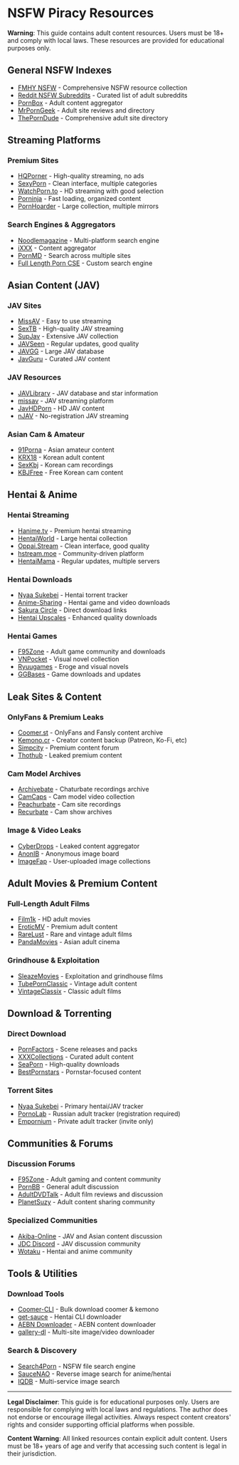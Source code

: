 # NSFW Piracy Resources

**Warning**: This guide contains adult content resources. Users must be 18+ and comply with local laws. These resources are provided for educational purposes only.

## General NSFW Indexes

- [FMHY NSFW](https://notabug.org/FMHY/FMFY/wiki/FMFY) - Comprehensive NSFW resource collection
- [Reddit NSFW Subreddits](https://www.reddit.com/r/NSFW411/wiki/index) - Curated list of adult subreddits
- [PornBox](https://pornbox.com/) - Adult content aggregator
- [MrPornGeek](https://www.mrporngeek.com/) - Adult site reviews and directory
- [ThePornDude](https://theporndude.com/) - Comprehensive adult site directory

## Streaming Platforms

### Premium Sites
- [HQPorner](https://hqporner.com/) - High-quality streaming, no ads
- [SexyPorn](https://sexyporn.com/) - Clean interface, multiple categories
- [WatchPorn.to](https://watchporn.to/) - HD streaming with good selection
- [Porninja](https://porninja.com/) - Fast loading, organized content
- [PornHoarder](https://pornhoarder.com/) - Large collection, multiple mirrors

### Search Engines & Aggregators
- [Noodlemagazine](https://noodlemagazine.com/) - Multi-platform search engine
- [iXXX](https://ixxx.com/) - Content aggregator
- [PornMD](https://pornmd.com/) - Search across multiple sites
- [Full Length Porn CSE](https://cse.google.com/cse?cx=000855927744969374910:l8yvjj8tbvg) - Custom search engine

## Asian Content (JAV)

### JAV Sites
- [MissAV](https://missav123.com) - Easy to use streaming
- [SexTB](https://sextb.net/) - High-quality JAV streaming
- [SupJav](https://supjav.com/) - Extensive JAV collection
- [JAVSeen](https://javseen.tv/) - Regular updates, good quality
- [JAVGG](https://javgg.net/) - Large JAV database
- [JavGuru](https://javguru.top/) - Curated JAV content

### JAV Resources
- [JAVLibrary](https://javlibrary.com/) - JAV database and star information
- [missav](https://missav.com/) - JAV streaming platform
- [JavHDPorn](https://javhdporn.net/) - HD JAV content
- [nJAV](https://njav.tv/) - No-registration JAV streaming

### Asian Cam & Amateur
- [91Porna](https://91porna.com/) - Asian amateur content
- [KRX18](https://krx18.com/) - Korean adult content
- [SexKbj](https://sexkbj.com/) - Korean cam recordings
- [KBJFree](https://kbjfree.com/) - Free Korean cam content

## Hentai & Anime

### Hentai Streaming
- [Hanime.tv](https://hanime.tv/) - Premium hentai streaming
- [HentaiWorld](https://hentaiworld.tv/) - Large hentai collection
- [Oppai.Stream](https://oppai.stream/) - Clean interface, good quality
- [hstream.moe](https://hstream.moe/) - Community-driven platform
- [HentaiMama](https://hentaimama.io/) - Regular updates, multiple servers

### Hentai Downloads
- [Nyaa Sukebei](https://sukebei.nyaa.si/) - Hentai torrent tracker
- [Anime-Sharing](https://anime-sharing.com/) - Hentai game and video downloads
- [Sakura Circle](https://sakuracircle.com/) - Direct download links
- [Hentai Upscales](https://hentaiupscales.com/) - Enhanced quality downloads

### Hentai Games
- [F95Zone](https://f95zone.to/) - Adult game community and downloads
- [VNPocket](https://vnpocket.org/) - Visual novel collection
- [Ryuugames](https://ryuugames.com/) - Eroge and visual novels
- [GGBases](https://ggbases.com/) - Game downloads and updates

## Leak Sites & Content

### OnlyFans & Premium Leaks
- [Coomer.st](https://coomer.st/) - OnlyFans and Fansly content archive
- [Kemono.cr](https://kemono.cr/) - Creator content backup (Patreon, Ko-Fi, etc)
- [Simpcity](https://simpcity.su/) - Premium content forum
- [Thothub](https://thothub.tv/) - Leaked premium content

### Cam Model Archives
- [Archivebate](https://archivebate.com/) - Chaturbate recordings archive
- [CamCaps](https://camcaps.to/) - Cam model video collection
- [Peachurbate](https://peachurbate.com/) - Cam site recordings
- [Recurbate](https://recurbate.com/) - Cam show archives

### Image & Video Leaks
- [CyberDrops](https://cyberdrops.me/) - Leaked content aggregator
- [AnonIB](https://anonib.al/) - Anonymous image board
- [ImageFap](https://imagefap.com/) - User-uploaded image collections

## Adult Movies & Premium Content

### Full-Length Adult Films
- [Film1k](https://film1k.com/) - HD adult movies
- [EroticMV](https://eroticmv.com/) - Premium adult content
- [RareLust](https://rarelust.com/) - Rare and vintage adult films
- [PandaMovies](https://pandamovies.org/) - Asian adult cinema

### Grindhouse & Exploitation
- [SleazeMovies](https://sleazegrindhouse.com/) - Exploitation and grindhouse films
- [TubePornClassic](https://tubepornclassic.com/) - Vintage adult content
- [VintageClassix](https://vintageclassix.com/) - Classic adult films

## Download & Torrenting

### Direct Download
- [PornFactors](https://pornfactors.com/) - Scene releases and packs
- [XXXCollections](https://xxxcollections.net/) - Curated adult content
- [SeaPorn](https://seaporn.org/) - High-quality downloads
- [BestPornstars](https://bestpornstars.org/) - Pornstar-focused content

### Torrent Sites
- [Nyaa Sukebei](https://sukebei.nyaa.si/) - Primary hentai/JAV tracker
- [PornoLab](https://pornolab.net/) - Russian adult tracker (registration required)
- [Empornium](https://empornium.is/) - Private adult tracker (invite only)

## Communities & Forums

### Discussion Forums
- [F95Zone](https://f95zone.to/) - Adult gaming and content community
- [PornBB](https://pornbb.org/) - General adult discussion
- [AdultDVDTalk](https://adultdvdtalk.com/) - Adult film reviews and discussion
- [PlanetSuzy](https://planetsuzy.org/) - Adult content sharing community

### Specialized Communities
- [Akiba-Online](https://akiba-online.com/) - JAV and Asian content discussion
- [JDC Discord](https://discord.gg/jdc) - JAV discussion community
- [Wotaku](https://wotaku.moe/) - Hentai and anime community

## Tools & Utilities

### Download Tools
- [Coomer-CLI](https://github.com/Emy69/Coomer-cli) - Bulk download coomer & kemono
- [get-sauce](https://github.com/get-sauce/get-sauce) - Hentai CLI downloader
- [AEBN Downloader](https://github.com/aebn-downloader/aebn-downloader) - AEBN content downloader
- [gallery-dl](https://github.com/mikf/gallery-dl) - Multi-site image/video downloader

### Search & Discovery
- [Search4Porn](https://search4porn.com/) - NSFW file search engine
- [SauceNAO](https://saucenao.com/) - Reverse image search for anime/hentai
- [IQDB](https://iqdb.org/) - Multi-service image search

---

**Legal Disclaimer**: This guide is for educational purposes only. Users are responsible for complying with local laws and regulations. The author does not endorse or encourage illegal activities. Always respect content creators' rights and consider supporting official platforms when possible.

**Content Warning**: All linked resources contain explicit adult content. Users must be 18+ years of age and verify that accessing such content is legal in their jurisdiction.